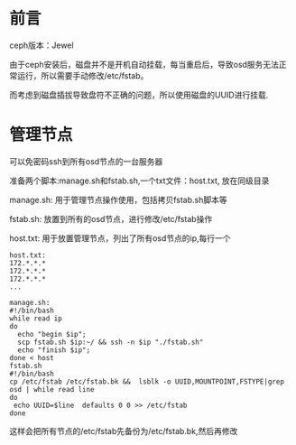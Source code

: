 # 前言

ceph版本：Jewel

由于ceph安装后，磁盘并不是开机自动挂载，每当重启后，导致osd服务无法正常运行，所以需要手动修改/etc/fstab。

而考虑到磁盘插拔导致盘符不正确的问题，所以使用磁盘的UUID进行挂载.

# 管理节点

可以免密码ssh到所有osd节点的一台服务器

准备两个脚本:manage.sh和fstab.sh,一个txt文件：host.txt, 放在同级目录

manage.sh: 用于管理节点操作使用，包括拷贝fstab.sh脚本等

fstab.sh: 放置到所有的osd节点，进行修改/etc/fstab操作

host.txt: 用于放置管理节点，列出了所有osd节点的ip,每行一个

```
host.txt:
172.*.*.*
172.*.*.*
172.*.*.*
...
```
```
manage.sh:
#!/bin/bash
while read ip
do
  echo "begin $ip";
  scp fstab.sh $ip:~/ && ssh -n $ip "./fstab.sh"
  echo "finish $ip";
done < host
fstab.sh
#!/bin/bash
cp /etc/fstab /etc/fstab.bk &&  lsblk -o UUID,MOUNTPOINT,FSTYPE|grep osd | while read line  
do  
 echo UUID=$line  defaults 0 0 >> /etc/fstab
done
```
这样会把所有节点的/etc/fstab先备份为/etc/fstab.bk,然后再修改
